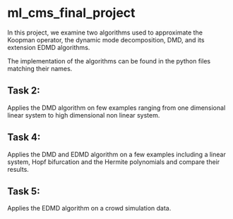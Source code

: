 # ml_cms_final_project

In this project, we examine two algorithms used to approximate the Koopman operator, the dynamic mode decomposition, DMD, and its extension EDMD algorithms. 

The implementation of the algorithms can be found in the python files matching their names. 

## Task 2:
Applies the DMD algorithm on few examples ranging from one dimensional linear system to high dimensional non linear system.

## Task 4:
Applies the DMD and EDMD algorithm on a few examples including a linear system, Hopf bifurcation and the Hermite polynomials and compare their results.

## Task 5:
Applies the EDMD algorithm on a crowd simulation data.
